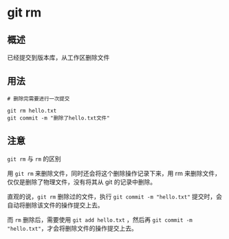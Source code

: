 # git rm
## 概述
已经提交到版本库，从工作区删除文件
## 用法
```
# 删除完需要进行一次提交

git rm hello.txt
git commit -m "删除了hello.txt文件"
```
## 注意
`git rm` 与 `rm` 的区别

用 `git rm` 来删除文件，同时还会将这个删除操作记录下来，用 rm 来删除文件，仅仅是删除了物理文件，没有将其从 git 的记录中删除。

直观的说，`git rm` 删除过的文件，执行 `git commit -m "hello.txt"` 提交时，会自动将删除该文件的操作提交上去。

而 `rm` 删除后，需要使用 `git add hello.txt` ，然后再 `git commit -m "hello.txt"`，才会将删除文件的操作提交上去。

